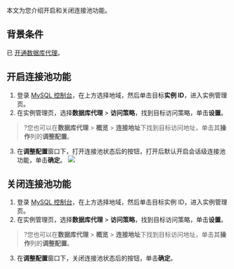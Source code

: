本文为您介绍开启和关闭连接池功能。

## 背景条件
已 [开通数据库代理](https://cloud.tencent.com/document/product/236/82231)。

## 开启连接池功能
1. 登录 [MySQL 控制台](https://console.cloud.tencent.com/cdb)，在上方选择地域，然后单击目标**实例 ID**，进入实例管理页。
2. 在实例管理页，选择**数据库代理** > **访问策略**，找到目标访问策略，单击**设置**。
>?您也可以在**数据库代理** > **概览** > **连接地址**下找到目标访问地址，单击其**操作**列的**调整配置**。
>
3. 在**调整配置**窗口下，打开连接池状态后的按钮，打开后默认开启会话级连接池功能，单击**确定**。
![](https://qcloudimg.tencent-cloud.cn/raw/c976b0f1a4df23b17019a828bb07aa1a.png)

## 关闭连接池功能
1. 登录 [MySQL 控制台](https://console.cloud.tencent.com/cdb)，在上方选择地域，然后单击目标实例 ID，进入实例管理页。
2. 在实例管理页，选择**数据库代理** > **访问策略**，找到目标访问策略，单击**设置**。
>?您也可以在**数据库代理** > **概览** > **连接地址**下找到目标访问地址，单击其**操作**列的**调整配置**。
3. 在**调整配置**窗口下，关闭连接池状态后的按钮，单击**确定**。
